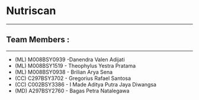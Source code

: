 # Nutriscan

---


## Team Members :
---
- (ML) M008BSY0939 -Danendra Valen Adijati
- (ML) M008BSY1519 - Theophylus Yestra Pratama 
- (ML) M008BSY0938 - Brilian Arya Sena 
- (CC) C297BSY3702 - Gregorius Rafael Santosa 
- (CC) C002BSY3386 - I Made Aditya Putra Jaya Diwangsa 
- (MD) A297BSY2760 - Bagas Petra Natalegawa 

